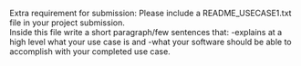 Extra requirement for submission: 
Please include a README_USECASE1.txt file in your project submission.  
Inside this file write a short paragraph/few sentences that:
-explains at a high level what your use case is and 
-what your software should be able to accomplish with your completed use case.  

